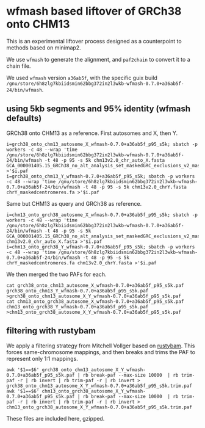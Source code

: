 # wfmash based liftover of GRCh38 onto CHM13

This is an experimental liftover process designed as a counterpoint to methods based on minimap2.

We use `wfmash` to generate the alignment, and `paf2chain` to convert it to a chain file.

We used `wfmash` version `a36ab5f`, with the specific guix build `/gnu/store/6h8zlg7kbiidsmin62bbg372in2l3wkb-wfmash-0.7.0+a36ab5f-24/bin/wfmash`.

## using 5kb segments and 95% identity (wfmash defaults)

GRCh38 onto CHM13 as a reference.
First autosomes and X, then Y.

```
i=grch38_onto_chm13_autosome_X_wfmash-0.7.0+a36ab5f_p95_s5k; sbatch -p workers -c 48 --wrap 'time /gnu/store/6h8zlg7kbiidsmin62bbg372in2l3wkb-wfmash-0.7.0+a36ab5f-24/bin/wfmash -t 48 -p 95 -s 5k chm13v2.0_chr_auto_X.fasta GCA_000001405.15_GRCh38_no_alt_analysis_set_maskedGRC_exclusions_v2_maskedcentromeres_chr_auto_X.fasta >'$i.paf
i=grch38_onto_chm13_Y_wfmash-0.7.0+a36ab5f_p95_s5k; sbatch -p workers -c 48 --wrap 'time /gnu/store/6h8zlg7kbiidsmin62bbg372in2l3wkb-wfmash-0.7.0+a36ab5f-24/bin/wfmash -t 48 -p 95 -s 5k chm13v2.0_chrY.fasta chrY_maskedcentromeres.fa >'$i.paf
```

Same but CHM13 as query and GRCh38 as reference.

```
i=chm13_onto_grch38_autosome_X_wfmash-0.7.0+a36ab5f_p95_s5k; sbatch -p workers -c 48 --wrap 'time /gnu/store/6h8zlg7kbiidsmin62bbg372in2l3wkb-wfmash-0.7.0+a36ab5f-24/bin/wfmash -t 48 -p 95 -s 5k GCA_000001405.15_GRCh38_no_alt_analysis_set_maskedGRC_exclusions_v2_maskedcentromeres_chr_auto_X.fasta chm13v2.0_chr_auto_X.fasta >'$i.paf
i=chm13_onto_grch38_Y_wfmash-0.7.0+a36ab5f_p95_s5k; sbatch -p workers -c 48 --wrap 'time /gnu/store/6h8zlg7kbiidsmin62bbg372in2l3wkb-wfmash-0.7.0+a36ab5f-24/bin/wfmash -t 48 -p 95 -s 5k chrY_maskedcentromeres.fa chm13v2.0_chrY.fasta >'$i.paf
```

We then merged the two PAFs for each.

```
cat grch38_onto_chm13_autosome_X_wfmash-0.7.0+a36ab5f_p95_s5k.paf grch38_onto_chm13_Y_wfmash-0.7.0+a36ab5f_p95_s5k.paf >grch38_onto_chm13_autosome_X_Y_wfmash-0.7.0+a36ab5f_p95_s5k.paf
cat chm13_onto_grch38_autosome_X_wfmash-0.7.0+a36ab5f_p95_s5k.paf chm13_onto_grch38_Y_wfmash-0.7.0+a36ab5f_p95_s5k.paf >chm13_onto_grch38_autosome_X_Y_wfmash-0.7.0+a36ab5f_p95_s5k.paf
```

## filtering with rustybam

We apply a filtering strategy from Mitchell Vollger based on [rustybam](https://mrvollger.github.io/rustybam/).
This forces same-chromosome mappings, and then breaks and trims the PAF to represent only 1:1 mappings.

```
awk '$1==$6' grch38_onto_chm13_autosome_X_Y_wfmash-0.7.0+a36ab5f_p95_s5k.paf | rb break-paf --max-size 10000  | rb trim-paf -r | rb invert | rb trim-paf -r | rb invert > grch38_onto_chm13_autosome_X_Y_wfmash-0.7.0+a36ab5f_p95_s5k.trim.paf
awk '$1==$6' chm13_onto_grch38_autosome_X_Y_wfmash-0.7.0+a36ab5f_p95_s5k.paf | rb break-paf --max-size 10000  | rb trim-paf -r | rb invert | rb trim-paf -r | rb invert > chm13_onto_grch38_autosome_X_Y_wfmash-0.7.0+a36ab5f_p95_s5k.trim.paf
```

These files are included here, gzipped.
